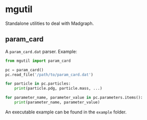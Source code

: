 # mgutil

Standalone utilities to deal with Madgraph.

## param_card

A `param_card.dat` parser. Example:

```python
from mgutil import param_card

pc = param_card()
pc.read_file('/path/to/param_card.dat')

for particle in pc.particles:
    print(particle.pdg, particle.mass, ...)

for parameter_name, parameter_value in pc.parameters.items():
    print(parameter_name, parameter_value)
```

An executable example can be found in the `example` folder.